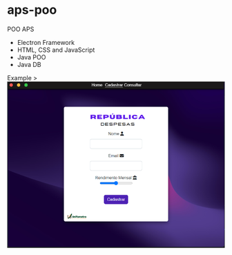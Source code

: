 # aps-poo
POO APS

 - Electron Framework
 - HTML, CSS and JavaScript
 - Java POO
 - Java DB
 
 Example >
<Img src="Screenshot_20221101_013204.png"></Img>
